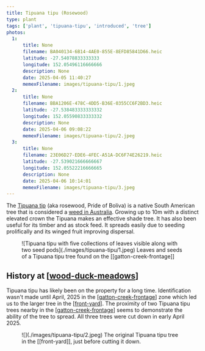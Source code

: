 ```yaml
---
title: Tipuana tipu (Rosewood)
type: plant
tags: ['plant', 'tipuana-tipu', 'introduced', 'tree']
photos:
  1:
      title: None
      filename: BA040134-6B14-4AE0-855E-8EFD85841D66.heic
      latitude: -27.54078833333333
      longitude: 152.05496116666666
      description: None
      date: 2025-04-05 11:40:27
      memexFilename: images/tipuana-tipu/1.jpeg
  2:
      title: None
      filename: BBA1206E-478C-4DD5-B36E-0355CC6F2BD3.heic
      latitude: -27.538483333333332
      longitude: 152.05590833333332
      description: None
      date: 2025-04-06 09:08:22
      memexFilename: images/tipuana-tipu/2.jpeg
  3:
      title: None
      filename: 23E06D27-EDE6-4FEC-A51A-DC6F74E26219.heic
      latitude: -27.539021666666667
      longitude: 152.05522216666665
      description: None
      date: 2025-04-06 10:14:01
      memexFilename: images/tipuana-tipu/3.jpeg
---
```




The [Tipuana tip](https://en.wikipedia.org/wiki/Tipuana) (aka rosewood, Pride of Boliva) is a native South American tree that is considered a [weed in Australia](https://weeds.org.au/profiles/tipu-tree-rosewood/). Growing up to 10m with a distinct elevated crown the Tipuana makes an effective shade tree. It has also been useful for its timber and as stock feed. It spreads easily due to seeding prolifically and its winged fruit improving dispersal.

<figure markdown>
![Tipuana tipu with five collections of leaves visible along with two seed pods](./images/tipuana-tipu/1.jpeg)
<caption>Leaves and seeds of a Tipuana tipu tree found on the [[gatton-creek-frontage]]
</caption>
</figure>

## History at [[wood-duck-meadows]]

Tipuana tipu has likely been on the property for a long time. Identification wasn't made until April, 2025 in the [[gatton-creek-frontage]] zone which led us to the larger tree in the [[front-yard]]. The proximity of two Tipuana tipu trees nearby in the [[gatton-creek-frontage]] seems to demonstrate the ability of the tree to spread. All three trees were cut down in early April 2025.

<figure markdown>
![](./images/tipuana-tipu/2.jpeg)
<caption>The original Tipuana tipu tree in the [[front-yard]], just before cutting it down.</caption>
</figure>



[//begin]: # "Autogenerated link references for markdown compatibility"
[wood-duck-meadows]: ../wood-duck-meadows "Wood duck meadows"
[gatton-creek-frontage]: ../gatton-creek-frontage "Gatton creek frontage"
[front-yard]: ../front-yard "Front yard"
[//end]: # "Autogenerated link references"